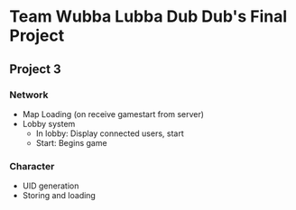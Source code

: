 # Team Wubba Lubba Dub Dub's Final Project


## Project 3

### Network
- Map Loading (on receive gamestart from server)
- Lobby system
  - In lobby: Display connected users, start
  - Start: Begins game
  
### Character
- UID generation
- Storing and loading

